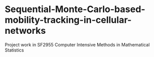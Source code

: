 # Sequential-Monte-Carlo-based-mobility-tracking-in-cellular-networks
Project work in SF2955 Computer Intensive Methods in Mathematical Statistics
